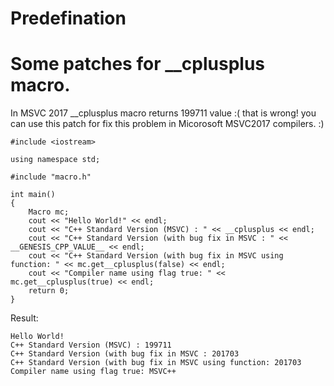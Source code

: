 # Predefination
Some patches for __cplusplus macro.
===================================
In MSVC 2017 __cplusplus macro returns 199711 value :( that is wrong! you can use this patch for fix this problem in Micorosoft MSVC2017 compilers. :)

```
#include <iostream>

using namespace std;

#include "macro.h"

int main()
{
    Macro mc;
    cout << "Hello World!" << endl;
    cout << "C++ Standard Version (MSVC) : " << __cplusplus << endl;
    cout << "C++ Standard Version (with bug fix in MSVC : " << __GENESIS_CPP_VALUE__ << endl;
    cout << "C++ Standard Version (with bug fix in MSVC using function: " << mc.get__cplusplus(false) << endl;
    cout << "Compiler name using flag true: " << mc.get__cplusplus(true) << endl;
    return 0;
}

```

Result: 

```
Hello World!
C++ Standard Version (MSVC) : 199711
C++ Standard Version (with bug fix in MSVC : 201703
C++ Standard Version (with bug fix in MSVC using function: 201703
Compiler name using flag true: MSVC++
```
